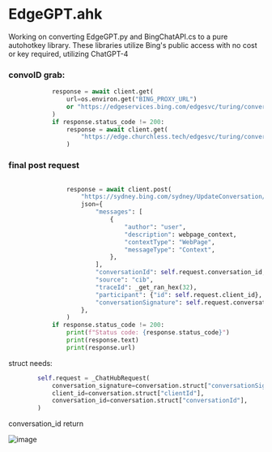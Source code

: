 # EdgeGPT.ahk

Working on converting EdgeGPT.py and BingChatAPI.cs to a pure autohotkey library. 
These libraries utilize Bing's public access with no cost or key required, utilizing ChatGPT-4

### convoID grab:
```python
            response = await client.get(
                url=os.environ.get("BING_PROXY_URL")
                or "https://edgeservices.bing.com/edgesvc/turing/conversation/create",
            )
            if response.status_code != 200:
                response = await client.get(
                    "https://edge.churchless.tech/edgesvc/turing/conversation/create",
                )

```
### final post request
```python

                response = await client.post(
                    "https://sydney.bing.com/sydney/UpdateConversation/",
                    json={
                        "messages": [
                            {
                                "author": "user",
                                "description": webpage_context,
                                "contextType": "WebPage",
                                "messageType": "Context",
                            },
                        ],
                        "conversationId": self.request.conversation_id,
                        "source": "cib",
                        "traceId": _get_ran_hex(32),
                        "participant": {"id": self.request.client_id},
                        "conversationSignature": self.request.conversation_signature,
                    },
                )
            if response.status_code != 200:
                print(f"Status code: {response.status_code}")
                print(response.text)
                print(response.url)
```

struct needs: 

```python
        self.request = _ChatHubRequest(
            conversation_signature=conversation.struct["conversationSignature"],
            client_id=conversation.struct["clientId"],
            conversation_id=conversation.struct["conversationId"],
        )
```

conversation_id return

![image](https://github.com/samfisherirl/EdgeGPT.ahk/assets/98753696/3a3bdc02-2135-4ef9-950d-bce13c2fff65)

